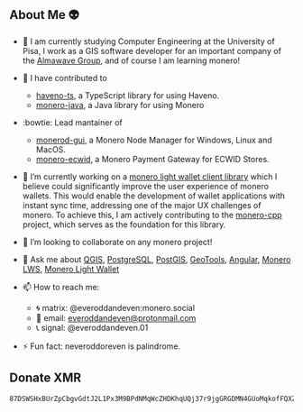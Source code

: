 ## About Me 👽

- 🌱 I am currently studying Computer Engineering at the University of Pisa, I work as a GIS software developer for an important company of the [Almawave Group](https://www.almawave.com/), and of course I am learning monero!

- 📌 I have contributed to
  - [haveno-ts](https://github.com/haveno-dex/haveno-ts/commits?author=everoddandeven), a TypeScript library for using Haveno.
  - [monero-java](https://github.com/woodser/monero-java), a Java library for using Monero

- :bowtie: Lead mantainer of
  - [monerod-gui](https://github.com/everoddandeven/monerod-gui), a Monero Node Manager for Windows, Linux and MacOS.
  - [monero-ecwid](https://github.com/everoddandeven/monero-ecwid), a Monero Payment Gateway for ECWID Stores.

- 🔭 I’m currently working on a [monero light wallet client library](https://github.com/woodser/monero-cpp/pull/73) which I believe could significantly improve the user experience of monero wallets. This would enable the development of wallet applications with instant sync time, addressing one of the major UX challenges of monero. To achieve this, I am actively contributing to the [monero-cpp](https://github.com/woodser/monero-cpp) project, which serves as the foundation for this library.

- 👯 I’m looking to collaborate on any monero project!

- 💬 Ask me about [QGIS](https://qgis.org/), [PostgreSQL](https://www.postgresql.org/), [PostGIS](https://postgis.net/), [GeoTools](https://geotools.org/), [Angular](https://angular.dev/), [Monero LWS](https://github.com/vtnerd/monero-lws), [Monero Light Wallet](https://github.com/woodser/monero-cpp/pull/73)

- 📫 How to reach me:
  -  🌀 matrix: @everoddandeven:monero.social
  -  📨 email: everoddandeven@protonmail.com
  -  📞 signal: @everoddandeven.01

- ⚡ Fun fact: neveroddoreven is palindrome.

## Donate XMR
```
87DSWSHxBUrZpCbgvGdtJ2L1Px3M9BPdNMqWcZHDKhqUQj37r9jgGRGDMN4GUoMqkofFQXZ1i6LbZBHdaRUdMHKYGbqCo62
```

<!--
**everoddandeven/everoddandeven** is a ✨ _special_ ✨ repository because its `README.md` (this file) appears on your GitHub profile.

Here are some ideas to get you started:

- 🔭 I’m currently working on ...
- 🌱 I’m currently learning ...
- 👯 I’m looking to collaborate on ...
- 🤔 I’m looking for help with ...
- 📫 How to reach me: ...
- 😄 Pronouns: ...
- ⚡ Fun fact: ...
-->
